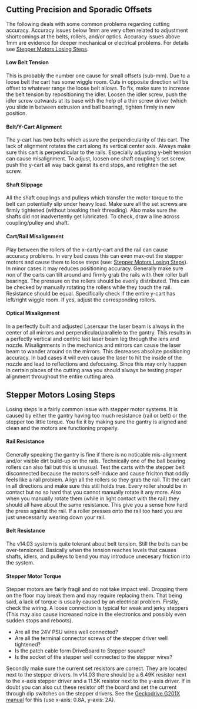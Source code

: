 

Cutting Precision and Sporadic Offsets
--------------------------------------
The following deals with some common problems regarding cutting accuracy. Accuracy issues below 1mm are very often related to adjustment shortcomings at the belts, rollers, and/or optics. Accuracy issues above 1mm are evidence for deeper mechanical or electrical problems. For details see [Stepper Motors Losing Steps](#stepper-motors-losing-steps). 

#### Low Belt Tension
This is probably the number one cause for small offsets (sub-mm). Due to a loose belt the cart has some wiggle room. Cuts in opposite direction will be offset to whatever range the loose belt allows. To fix, make sure to increase the belt tension by repositioning the idler. Loosen the idler screw, push the idler screw outwards at its base with the help of a thin screw driver (which you slide in between extrusion and ball bearing), tighten firmly in new position.

#### Belt/Y-Cart Alignment
The y-cart has two belts which assure the perpendicularity of this cart. The lack of alignment rotates the cart along its vertical center axis. Always make sure this cart is perpendicular to the rails. Especially adjusting y-belt tension can cause misalignment. To adjust, loosen one shaft coupling's set screw, push the y-cart all way back gainst its end stops, and retighten the set screw.

#### Shaft Slippage
All the shaft couplings and pulleys which transfer the motor torque to the belt can potentially slip under heavy load. Make sure all the set screws are firmly tightened (without breaking their threading). Also make sure the shafts did not inadvertently get lubricated. To check, draw a line across coupling/pulley and shaft.

#### Cart/Rail Misalignment
Play between the rollers of the x-cart/y-cart and the rail can cause accuracy problems. In very bad cases this can even max-out the stepper motors and cause them to loose steps (see: [Stepper Motors Losing Steps](#stepper-motors-losing-steps)). In minor cases it may reduces positioning accuracy. Generally make sure non of the carts can tilt around and firmly grab the rails with their roller ball bearings. The pressure on the rollers should be evenly distributed. This can be checked by manually rotating the rollers while they touch the rail. Resistance should be equal. Specifically check if the entire y-cart has left/right wiggle room. If yes, adjust the corresponding rollers.

#### Optical Misalignment
In a perfectly built and adjusted Lasersaur the laser beam is always in the center of all mirrors and perpendicular/parallele to the gantry. This results in a perfectly vertical and centric last laser beam leg through the lens and nozzle. Misalignments in the mechanics and mirrors can cause the laser beam to wander around on the mirrors. This decreases absolute positioning accuracy. In bad cases it will even cause the laser to hit the inside of the nozzle and lead to reflections and defocusing. Since this may only happen in certain places of the cutting area you should always be testing proper alignment throughout the entire cutting area.




Stepper Motors Losing Steps
---------------------------
Losing steps is a fairly common issue with stepper motor systems. It is caused by either the gantry having too much resistance (rail or belt) or the stepper too little torque. You fix it by making sure the gantry is aligned and clean and the motors are functioning properly.

#### Rail Resistance
Generally speaking the gantry is fine if there is no noticable mis-alignment and/or visible dirt build-up on the rails. Technically one of the ball bearing rollers can also fail but this is unusual. Test the carts with the stepper belt disconnected because the motors self-induce and cause friciton that oddly feels like a rail problem. Align all the rollers so they grab the rail. Tilt the cart in all directions and make sure this still holds true. Every roller should be in contact but no so hard that you cannot manually rotate it any more. Also when you manually rotate them (while in light contact with the rail) they should all have about the same resistance. This give you a sense how hard the press against the rail. If a roller presses onto the rail too hard you are just unecessarily wearing down your rail.

#### Belt Resistance
The v14.03 system is quite tolerant about belt tension. Still the belts can be over-tensioned. Basically when the tension reaches levels that causes shafts, idlers, and pulleys to bend you may introduce unecesary friction into the system.

#### Stepper Motor Torque
Stepper motors are fairly fragil and do not take impact well. Dropping them on the floor may break them and may require replacing them. That being said, a lack of torque is usually caused by an electrical problem. Firstly, check the wiring. A loose connection is typical for weak and jerky steppers (This may also cause increased noice in the electronics and possibly even sudden stops and reboots).

  - Are all the 24V PSU wires well connected?
  - Are all the terminal connector screws of the stepper driver well tightened?
  - Is the patch cable form DriveBoard to Stepper sound?
  - Is the socket of the stepper well connected to the stepper wires?

Secondly make sure the current set resistors are correct. They are located next to the stepper drivers. In v14.03 there should be a 6.49K resistor next to the x-axis stepper driver and a 11.5K resistor next to the y-axis driver. If in doubt you can also cut these resistor off the board and set the current through dip switches on the stepper drivers. See the [Geckodrive G201X manual](http://www.geckodrive.com/g201x-g210x-rev-6) for this (use x-axis: 0.8A, y-axis: 2A). 

